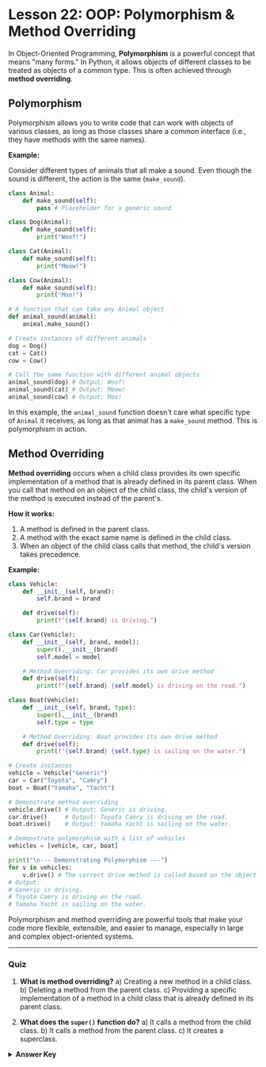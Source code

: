 # Lesson 22: OOP: Polymorphism & Method Overriding

In Object-Oriented Programming, **Polymorphism** is a powerful concept that means "many forms." In Python, it allows objects of different classes to be treated as objects of a common type. This is often achieved through **method overriding**.

## Polymorphism

Polymorphism allows you to write code that can work with objects of various classes, as long as those classes share a common interface (i.e., they have methods with the same names).

**Example:**

Consider different types of animals that all make a sound. Even though the sound is different, the action is the same (`make_sound`).

```python
class Animal:
    def make_sound(self):
        pass # Placeholder for a generic sound

class Dog(Animal):
    def make_sound(self):
        print("Woof!")

class Cat(Animal):
    def make_sound(self):
        print("Meow!")

class Cow(Animal):
    def make_sound(self):
        print("Moo!")

# A function that can take any Animal object
def animal_sound(animal):
    animal.make_sound()

# Create instances of different animals
dog = Dog()
cat = Cat()
cow = Cow()

# Call the same function with different animal objects
animal_sound(dog) # Output: Woof!
animal_sound(cat) # Output: Meow!
animal_sound(cow) # Output: Moo!
```

In this example, the `animal_sound` function doesn't care what specific type of `Animal` it receives, as long as that animal has a `make_sound` method. This is polymorphism in action.

## Method Overriding

**Method overriding** occurs when a child class provides its own specific implementation of a method that is already defined in its parent class. When you call that method on an object of the child class, the child's version of the method is executed instead of the parent's.

**How it works:**

1.  A method is defined in the parent class.
2.  A method with the exact same name is defined in the child class.
3.  When an object of the child class calls that method, the child's version takes precedence.

**Example:**

```python
class Vehicle:
    def __init__(self, brand):
        self.brand = brand

    def drive(self):
        print(f"{self.brand} is driving.")

class Car(Vehicle):
    def __init__(self, brand, model):
        super().__init__(brand)
        self.model = model

    # Method Overriding: Car provides its own drive method
    def drive(self):
        print(f"{self.brand} {self.model} is driving on the road.")

class Boat(Vehicle):
    def __init__(self, brand, type):
        super().__init__(brand)
        self.type = type

    # Method Overriding: Boat provides its own drive method
    def drive(self):
        print(f"{self.brand} {self.type} is sailing on the water.")

# Create instances
vehicle = Vehicle("Generic")
car = Car("Toyota", "Camry")
boat = Boat("Yamaha", "Yacht")

# Demonstrate method overriding
vehicle.drive() # Output: Generic is driving.
car.drive()     # Output: Toyota Camry is driving on the road.
boat.drive()    # Output: Yamaha Yacht is sailing on the water.

# Demonstrate polymorphism with a list of vehicles
vehicles = [vehicle, car, boat]

print("\n--- Demonstrating Polymorphism ---")
for v in vehicles:
    v.drive() # The correct drive method is called based on the object's type
# Output:
# Generic is driving.
# Toyota Camry is driving on the road.
# Yamaha Yacht is sailing on the water.
```

Polymorphism and method overriding are powerful tools that make your code more flexible, extensible, and easier to manage, especially in large and complex object-oriented systems.

--- 

### Quiz

1.  **What is method overriding?**
    a) Creating a new method in a child class.
    b) Deleting a method from the parent class.
    c) Providing a specific implementation of a method in a child class that is already defined in its parent class.

2.  **What does the `super()` function do?**
    a) It calls a method from the child class.
    b) It calls a method from the parent class.
    c) It creates a superclass.

<details>
  <summary><b>Answer Key</b></summary>
  1. c
  2. b
</details>